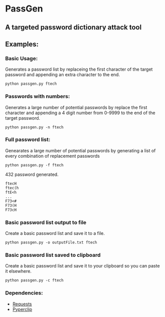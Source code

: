 # PassGen
## A targeted password dictionary attack tool
## Examples:
### Basic Usage:
Generates a password list by replaceing the first character of the target password and appending an extra character to the end.
```
python passgen.py ftech
```
### Passwords with numbers:
Generates a large number of potential passwords by replace the first character and appending a 4 digit number from 0-9999 to the end of the target password.
```
python passgen.py -n ftech
```

### Full password list:
Genearates a large number of potential passwords by generating a list of every combination of replacement passwords
```
python passgen.py -f ftech
```
432 password generated.

```
ftecH
ftec(h
ftE<h
...
F73<#
F73(H
F73cH
```
### Basic password list output to file
Create a basic password list and save it to a file.

```
python passgen.py -o outputFile.txt ftech
```

### Basic password list saved to clipboard
Create a basic password list and save it to your clipboard so you can paste it elsewhere.

```
python passgen.py -c ftech
```

### Dependencies:
- [Requests](http://docs.python-requests.org/en/latest/user/install/#install)
- [Pyperclip](https://pypi.org/project/pyperclip/)



